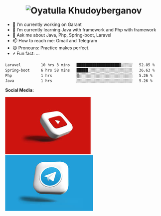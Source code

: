 <h1 align="center">
  <img src="https://raw.githubusercontent.com/Code-Smith-Craft/Code-Smith-Craft/main/images/DALL·E 2025-01-10 23.02.18 - A stylized digital banner featuring the name 'Oyatulla Khudoyberganov' in elegant, bold lettering. The background should be a gradient of vibrant blue.webp" alt="Oyatulla Khudoyberganov" height="400"/>
</h1>

- 🔭 I’m currently working on Garant 
- 🌱 I’m currently learning Java with framework and Php with framework
- 💬 Ask me about Java, Php, Spring-boot, Laravel
- 📫 How to reach me: Gmail and Telegram
- 😄 Pronouns: Practice makes perfect.
- ⚡ Fun fact: ...

```txt
Laravel         10 hrs 3 mins   ███████████████████▓░░░░░   52.85 %
Spring-boot     6 hrs 58 mins   █████░░░░░░░░░░░░░░░░░░░░   36.63 %
Php             1 hrs           ▒░░░░░░░░░░░░░░░░░░░░░░░░   5.26 %
Java            1 hrs           ░░░░░░░░░░░░░░░░░░░░░░░░░   5.26 %
```

**Social Media:**

<a href="https://youtube.com/@codesmithcraft?si=YrpPolSaRCTimZ82">
    <img src="https://raw.githubusercontent.com/Code-Smith-Craft/Code-Smith-Craft/main/images/download (1).jpeg" alt="Youtube" />
</a>

<a href="https://t.me/CODE_SMITH_CRAFT">
    <img src="https://raw.githubusercontent.com/Code-Smith-Craft/Code-Smith-Craft/main/images/telegram.jpeg" alt="Telegram" />
</a>


